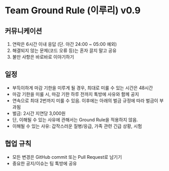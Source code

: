 # Team Ground Rule (이루리) v0.9

## 커뮤니케이션
1. 연락은 6시간 이내 응답 (단. 야간 24:00 ~ 05:00 예외)
2. 해결되지 않는 문제(코드 오류 등)는 혼자 끌지 말고 공유
3. 불만 사항은 바로바로 이야기하기
   

## 일정
- 부득이하게 마감 기한을 미루게 될 경우, 최대로 미룰 수 있는 시간은 48시간
- 마감 기한을 미룰 시, 마감 기한 하루 전까지 톡방에 사유와 함께 공지
- 연속으로 최대 2번까지 미룰 수 있음. 이후에는 아래의 벌금 규정에 따라 벌금이 부과됨
- 벌금: 2시간 지연당 3,000원
- 단, 이해될 수 있는 사유에 관해서는 Ground Rule을 적용하지 않음. 
- 이해될 수 있는 사유: 갑작스러운 질병/응급, 가족 관련 긴급 상황, 시험

## 협업 규칙
- 모든 변경은 GitHub commit 또는 Pull Request로 남기기
- 중요한 공지/이슈는 팀 톡방에 공유
